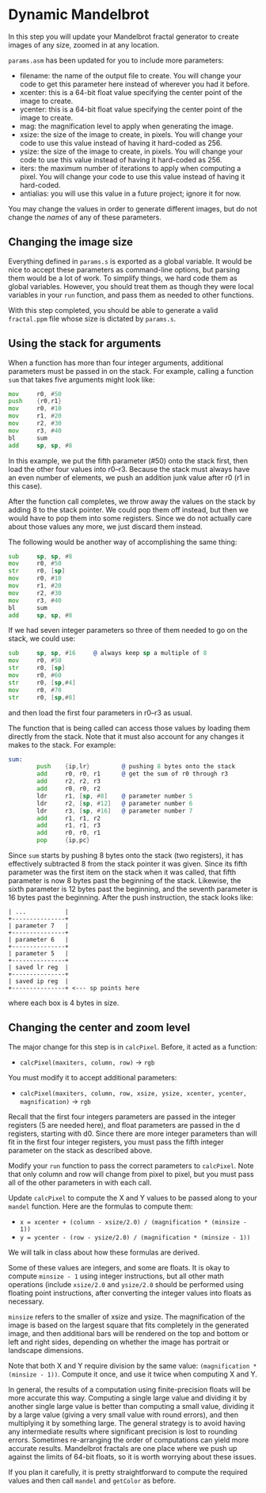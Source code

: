 Dynamic Mandelbrot
==================

In this step you will update your Mandelbrot fractal generator to
create images of any size, zoomed in at any location.

`params.asm` has been updated for you to include more parameters:

*   filename: the name of the output file to create. You will change
    your code to get this parameter here instead of wherever you had
    it before.
*   xcenter: this is a 64-bit float value specifying the center
    point of the image to create.
*   ycenter: this is a 64-bit float value specifying the center
    point of the image to create.
*   mag: the magnification level to apply when generating the image.
*   xsize: the size of the image to create, in pixels. You will
    change your code to use this value instead of having it
    hard-coded as 256.
*   ysize: the size of the image to create, in pixels. You will
    change your code to use this value instead of having it
    hard-coded as 256.
*   iters: the maximum number of iterations to apply when computing
    a pixel. You will change your code to use this value instead of
    having it hard-coded.
*   antialias: you will use this value in a future project; ignore
    it for now.

You may change the values in order to generate different images, but
do not change the *names* of any of these parameters.


Changing the image size
-----------------------

Everything defined in `params.s` is exported as a global variable.
It would be nice to accept these parameters as command-line options,
but parsing them would be a lot of work. To simplify things, we hard
code them as global variables. However, you should treat them as
though they were local variables in your `run` function, and pass
them as needed to other functions.

With this step completed, you should be able to generate a valid
`fractal.ppm` file whose size is dictated by `params.s`.


Using the stack for arguments
-----------------------------

When a function has more than four integer arguments, additional
parameters must be passed in on the stack. For example, calling a
function `sum` that takes five arguments might look like:

``` asm
mov     r0, #50
push    {r0,r1}
mov     r0, #10
mov     r1, #20
mov     r2, #30
mov     r3, #40
bl      sum
add     sp, sp, #8
```

In this example, we put the fifth parameter (#50) onto the stack
first, then load the other four values into r0–r3. Because the stack
must always have an even number of elements, we push an addition
junk value after r0 (r1 in this case).

After the function call completes, we throw away the values on the
stack by adding 8 to the stack pointer. We could pop them off
instead, but then we would have to pop them into some registers.
Since we do not actually care about those values any more, we just
discard them instead.

The following would be another way of accomplishing the same thing:

``` asm
sub     sp, sp, #8
mov     r0, #50
str     r0, [sp]
mov     r0, #10
mov     r1, #20
mov     r2, #30
mov     r3, #40
bl      sum
add     sp, sp, #8
```

If we had seven integer parameters so three of them needed to go on
the stack, we could use:

``` asm
sub     sp, sp, #16     @ always keep sp a multiple of 8
mov     r0, #50
str     r0, [sp]
mov     r0, #60
str     r0, [sp,#4]
mov     r0, #70
str     r0, [sp,#8]
```

and then load the first four parameters in r0–r3 as usual.

The function that is being called can access those values by loading
them directly from the stack. Note that it must also account for any
changes it makes to the stack. For example:

``` asm
sum:
        push    {ip,lr}         @ pushing 8 bytes onto the stack
        add     r0, r0, r1      @ get the sum of r0 through r3
        add     r2, r2, r3
        add     r0, r0, r2
        ldr     r1, [sp, #8]    @ parameter number 5
        ldr     r2, [sp, #12]   @ parameter number 6
        ldr     r3, [sp, #16]   @ parameter number 7
        add     r1, r1, r2
        add     r1, r1, r3
        add     r0, r0, r1
        pop     {ip,pc}
```

Since `sum` starts by pushing 8 bytes onto the stack (two
registers), it has effectively subtracted 8 from the stack pointer
it was given. Since its fifth parameter was the first item on the
stack when it was called, that fifth parameter is now 8 bytes past
the beginning of the stack. Likewise, the sixth parameter is 12
bytes past the beginning, and the seventh parameter is 16 bytes past
the beginning. After the push instruction, the stack looks like:

    | ...           |
    +---------------+
    | parameter 7   |
    +---------------+
    | parameter 6   |
    +---------------+
    | parameter 5   |
    +---------------+
    | saved lr reg  |
    +---------------+
    | saved ip reg  |
    +---------------+ <--- sp points here

where each box is 4 bytes in size.


Changing the center and zoom level
----------------------------------

The major change for this step is in `calcPixel`. Before, it acted
as a function:

* `calcPixel(maxiters, column, row)` → `rgb`

You must modify it to accept additional parameters:

* `calcPixel(maxiters, column, row, xsize, ysize, xcenter, ycenter, magnification)` → `rgb`

Recall that the first four integers parameters are passed in the
integer registers (5 are needed here), and float parameters are
passed in the d registers, starting with d0. Since there are more
integer parameters than will fit in the first four integer
registers, you must pass the fifth integer parameter on the stack as
described above.

Modify your `run` function to pass the correct parameters to
`calcPixel`. Note that only column and row will change from pixel to
pixel, but you must pass all of the other parameters in with each
call.

Update `calcPixel` to compute the X and Y values to be passed along
to your `mandel` function. Here are the formulas to compute them:

* `x = xcenter + (column - xsize/2.0) / (magnification * (minsize - 1))`
* `y = ycenter - (row - ysize/2.0) / (magnification * (minsize - 1))`

We will talk in class about how these formulas are derived.

Some of these values are integers, and some are floats. It is okay
to compute `minsize - 1` using integer instructions, but all other
math operations (include `xsize/2.0` and `ysize/2.0` should be
performed using floating point instructions, after converting the
integer values into floats as necessary.

`minsize` refers to the smaller of xsize and ysize. The
magnification of the image is based on the largest square that fits
completely in the generated image, and then additional bars will be
rendered on the top and bottom or left and right sides, depending on
whether the image has portrait or landscape dimensions.

Note that both X and Y require division by the same value:
`(magnification * (minsize - 1))`. Compute it once, and use it twice
when computing X and Y.

In general, the results of a computation using finite-precision
floats will be more accurate this way. Computing a single large
value and dividing it by another single large value is better than
computing a small value, dividing it by a large value (giving a very
small value with round errors), and then multiplying it by something
large. The general strategy is to avoid having any intermediate
results where significant precision is lost to rounding errors.
Sometimes re-arranging the order of computations can yield more
accurate results. Mandelbrot fractals are one place where we push up
against the limits of 64-bit floats, so it is worth worrying about
these issues.

If you plan it carefully, it is pretty straightforward to compute
the required values and then call `mandel` and `getColor` as before.
